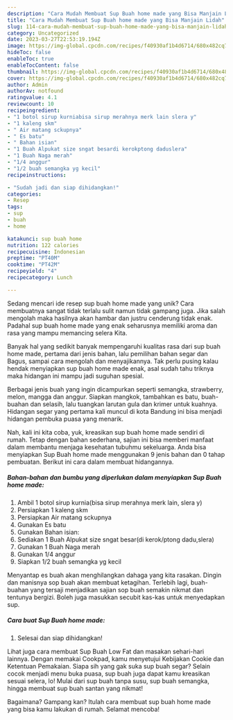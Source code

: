 ```yaml
---
description: "Cara Mudah Membuat Sup Buah home made yang Bisa Manjain Lidah"
title: "Cara Mudah Membuat Sup Buah home made yang Bisa Manjain Lidah"
slug: 114-cara-mudah-membuat-sup-buah-home-made-yang-bisa-manjain-lidah
category: Uncategorized
date: 2023-03-27T22:53:19.194Z
image: https://img-global.cpcdn.com/recipes/f40930af1b4d6714/680x482cq70/sup-buah-home-made-foto-resep-utama.jpg
hideToc: false
enableToc: true
enableTocContent: false
thumbnail: https://img-global.cpcdn.com/recipes/f40930af1b4d6714/680x482cq70/sup-buah-home-made-foto-resep-utama.jpg
cover: https://img-global.cpcdn.com/recipes/f40930af1b4d6714/680x482cq70/sup-buah-home-made-foto-resep-utama.jpg
author: Admin
authorAv: notfound
ratingvalue: 4.1
reviewcount: 10
recipeingredient:
- "1 botol sirup kurniabisa sirup merahnya merk lain slera y"
- "1 kaleng skm"
- " Air matang sckupnya"
- " Es batu"
- " Bahan isian"
- "1 Buah Alpukat size sngat besardi kerokptong daduslera"
- "1 Buah Naga merah"
- "1/4 anggur"
- "1/2 buah semangka yg kecil"
recipeinstructions:

- "Sudah jadi dan siap dihidangkan!"
categories:
- Resep
tags:
- sup
- buah
- home

katakunci: sup buah home 
nutrition: 122 calories
recipecuisine: Indonesian
preptime: "PT40M"
cooktime: "PT42M"
recipeyield: "4"
recipecategory: Lunch

---
```





Sedang mencari ide resep sup buah home made yang unik? Cara membuatnya sangat tidak terlalu sulit namun tidak gampang juga. Jika salah mengolah maka hasilnya akan hambar dan justru cenderung tidak enak. Padahal sup buah home made yang enak seharusnya memiliki aroma dan rasa yang mampu memancing selera Kita.





Banyak hal yang sedikit banyak mempengaruhi kualitas rasa dari sup buah home made, pertama dari jenis bahan, lalu pemilihan bahan segar dan Bagus, sampai cara mengolah dan menyajikannya. Tak perlu pusing kalau hendak menyiapkan sup buah home made enak,      asal sudah tahu triknya maka hidangan ini mampu jadi suguhan spesial.














Berbagai jenis buah yang ingin dicampurkan seperti semangka, strawberry, melon, mangga dan anggur. Siapkan mangkok, tambahkan es batu, buah-buahan dan selasih, lalu tuangkan larutan gula dan krimer untuk kuahnya. Hidangan segar yang pertama kali muncul di kota Bandung ini bisa menjadi hidangan pembuka puasa yang menarik.






Nah, kali ini kita coba, yuk, kreasikan sup buah home made sendiri di rumah. Tetap dengan bahan sederhana, sajian ini bisa memberi manfaat dalam membantu menjaga kesehatan tubuhmu sekeluarga. Anda bisa menyiapkan Sup Buah home made menggunakan 9 jenis bahan dan 0 tahap pembuatan. Berikut ini cara dalam membuat hidangannya.

<!--inarticleads1-->

##### Bahan-bahan dan bumbu yang diperlukan dalam menyiapkan Sup Buah home made:

1. Ambil 1 botol sirup kurnia(bisa sirup merahnya merk lain, slera y)
1. Persiapkan 1 kaleng skm
1. Persiapkan  Air matang sckupnya
1. Gunakan  Es batu
1. Gunakan  Bahan isian:
1. Sediakan 1 Buah Alpukat size sngat besar(di kerok/ptong dadu,slera)
1. Gunakan 1 Buah Naga merah
1. Gunakan 1/4 anggur
1. Siapkan 1/2 buah semangka yg kecil


Menyantap es buah akan menghilangkan dahaga yang kita rasakan. Dingin dan manisnya sop buah akan membuat ketagihan. Terlebih lagi, buah-buahan yang tersaji menjadikan sajian sop buah semakin nikmat dan tentunya bergizi. Boleh juga masukkan secubit kas-kas untuk menyedapkan sup. 

<!--inarticleads2-->

##### Cara buat Sup Buah home made:


1. Selesai dan siap dihidangkan!

Lihat juga cara membuat Sup Buah Low Fat dan masakan sehari-hari lainnya. Dengan memakai Cookpad, kamu menyetujui Kebijakan Cookie dan Ketentuan Pemakaian. Siapa sih yang gak suka sup buah segar? Selain cocok menjadi menu buka puasa, sup buah juga dapat kamu kreasikan sesuai selera, lo! Mulai dari sup buah tanpa susu, sup buah semangka, hingga membuat sup buah santan yang nikmat! 

Bagaimana? Gampang kan? Itulah cara membuat sup buah home made yang bisa kamu lakukan di rumah. Selamat mencoba!
